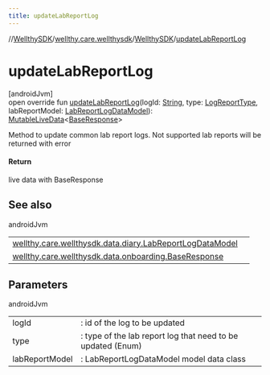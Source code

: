 ```yaml
---
title: updateLabReportLog
---
```

//[WellthySDK](../../../index.html)/[wellthy.care.wellthysdk](../index.html)/[WellthySDK](index.html)/[updateLabReportLog](update-lab-report-log.html)



# updateLabReportLog



[androidJvm]\
open override fun [updateLabReportLog](update-lab-report-log.html)(logId: [String](https://kotlinlang.org/api/latest/jvm/stdlib/kotlin/-string/index.html), type: [LogReportType](../../wellthy.care.wellthysdk.data.diary/-log-report-type/index.html), labReportModel: [LabReportLogDataModel](../../wellthy.care.wellthysdk.data.diary/-lab-report-log-data-model/index.html)): [MutableLiveData](https://developer.android.com/reference/kotlin/androidx/lifecycle/MutableLiveData.html)&lt;[BaseResponse](../../wellthy.care.wellthysdk.data.onboarding/-base-response/index.html)&gt;



Method to update common lab report logs. Not supported lab reports will be returned with error



#### Return



live data with BaseResponse



## See also


androidJvm

| | |
|---|---|
| [wellthy.care.wellthysdk.data.diary.LabReportLogDataModel](../../wellthy.care.wellthysdk.data.diary/-lab-report-log-data-model/index.html) |  |
| [wellthy.care.wellthysdk.data.onboarding.BaseResponse](../../wellthy.care.wellthysdk.data.onboarding/-base-response/index.html) |  |



## Parameters


androidJvm

| | |
|---|---|
| logId | : id of the log to be updated |
| type | : type of the lab report log that need to be updated (Enum) |
| labReportModel | : LabReportLogDataModel model data class |




